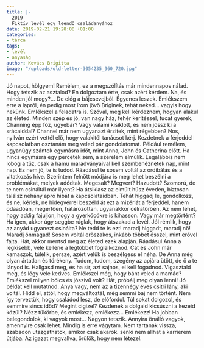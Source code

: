 ```yaml
---
title: |-
  2019
  Fiktív levél egy leendő családanyához
date: 2019-02-21 19:28:00 +01:00
categories:
- tárca
tags:
- levél
- anyaság
author: Kovács Brigitta
image: "/uploads/old-letter-3054235_960_720.jpg"
---
```


Jó napot, hölgyem! Remélem, ez a megszólítás már mindennapos nálad. Hogy tetszik az asztalod? Én dolgoztam érte, csak azért kérdem. Na, és minden jól megy?... De elég a bájcsevejből. Egyenes leszek.
Emlékszem erre a lapról, én pedig most írom jövő Briginek, tehát neked… vagyis hogy nekünk. Emlékszel a feladatra is. Szóval, meg kell kérdeznem, hogyan alakul az életed. 
Minden szép és jó, van nagy ház, fehér kerítéssel, tucat gyerek, Channing épp főz, ugyebár? Vagy valami kisiklott, és nem jössz ki a srácaiddal? Channel már nem ugyanazt érzitek, mint régebben? Nos, nyilván ezért vettél elő, hogy valakitől tanácsot kérj. 
Kezdetnek a férjeddel kapcsolatban osztanám meg veled pár gondolatomat. Például remélem, ugyanúgy szántok egymásra időt, mint Anna, John és Catherina előtt. Ha nincs egymásra egy percetek sem, a szerelem elmúlik. Legalábbis nem lobog a tűz, csak a hamu maradványaival kell szembenéznetek nap, mint nap. Ez nem jó, te is tudod. Ráadásul te sosem voltál az ordibálás és a vitatkozás híve. Szerintem felnőtt módjára is meg lehet beszélni a problémákat, melyek adódtak. 
Megcsalt? Megvert? Hazudott? Szomorú, de te nem csináltál már ilyent? Ha átsiklasz az elmúlt húsz éveden, biztosan találsz néhány apró hibát a kapcsolataidban. Tehát higgadj le, gondolkozz, és ne, kérlek, ne hidegvérrel beszéld át ezt a mizériát a férjeddel, hanem odaadóan, megértően, határozottan, ugyanakkor célratörően. 
Az nem lehet, hogy addig fajuljon, hogy a gyerkőcökre is kihasson. Vagy már megtörtént? Ha igen, akkor úgy seggbe rúglak, hogy átszakad a levél. Jól rémlik, hogy az anyád ugyanezt csinálta? Ne tedd te is ezt! maradj higgadt, maradj nő! Maradj önmagad! Sosem voltál erőszakos, inkább többet ésszel, mint erővel fajta. Hát, akkor mentsd meg az életed ezek alapján. Ráadásul Anna a legkisebb, vele kellene a legtöbbet foglalkoznod. Cat és John már kamaszok, túlélik, persze, azért velük is beszélgess el néha. De Anna még olyan ártatlan és törékeny. Tudom, tudom, szegény az apjára ütött, de ő a te lányod is. Hallgasd meg, és ha sír, azt sajnos, el kell fogadnod. Vigasztald meg, és légy vele kedves. Emlékszel még, hogy bánt veled a mamád? Emlékszel milyen bölcs és jószívű volt? Hát, próbálj meg olyan lenni! Jó példát kell mutatnod. Anya vagy, nem az a tizennégy éves csitri lány, aki voltál. 
Hidd el, attól, hogy megváltoztál, még semmi baj nem történt. Nem így terveztük, hogy családod lesz, de előfordul. Túl sokat dolgozol, és semmire sincs időd? Megint cigizel? Kezdenek a dolgaid kicsúszni a kezeid közül? Nézz tükörbe, és emlékezz, emlékezz… Emlékezz!
Ha jobban belegondolok, ki vagyok most… Nagyon tetszik. Annyira önálló vagyok, amennyire csak lehet. Mindig is erre vágytam. Nem tartanak vissza, szabadon utazgathatok, amikor csak akarok. senki nem állhat a karrierem útjába. Az igazat megvallva, örülök, hogy nem létezel.                           
